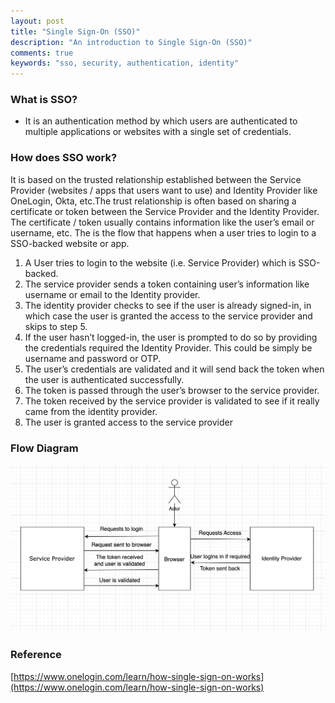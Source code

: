 ```yaml
---
layout: post
title: "Single Sign-On (SSO)"
description: "An introduction to Single Sign-On (SSO)"
comments: true
keywords: "sso, security, authentication, identity"
---
```

### What is SSO?

- It is an authentication method by which users are authenticated to multiple applications or websites with a single set of credentials.

### How does SSO work?

It is based on the trusted relationship established between the Service Provider (websites / apps that users want to use) and Identity Provider like OneLogin, Okta, etc.The trust relationship is often based on sharing a certificate or token between the Service Provider and the Identity Provider. The certificate / token usually contains information like the user’s email or username, etc. The is the flow that happens when a user tries to login to a SSO-backed website or app.

1. A User tries to login to the website (i.e. Service Provider) which is SSO-backed.
2. The service provider sends a token containing user’s information like username or email to the Identity provider.
3. The identity provider checks to see if the user is already signed-in, in which case the user is granted the access to the service provider and skips to step 5.
4. If the user hasn’t logged-in, the user is prompted to do so by providing the credentials required the Identity Provider. This could be simply be username and password or OTP.
5. The user’s credentials are validated and it will send back the token when the user is authenticated successfully.
6. The token is passed through the user’s browser to the service provider.
7. The token received by the service provider is validated to see if it really came from the identity provider.
8. The user is granted access to the service provider

### Flow Diagram
![SSO flow diagram](https://github.com/sanjeevpr/sanjeevpr.github.io/blob/main/assets/images/sso.png)

### Reference
[https://www.onelogin.com/learn/how-single-sign-on-works](https://www.onelogin.com/learn/how-single-sign-on-works)
